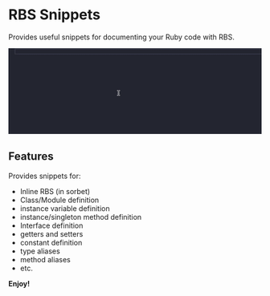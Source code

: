 # RBS Snippets

Provides useful snippets for documenting your Ruby code with RBS.

![Demo](images/demo.gif)

## Features

Provides snippets for:

- Inline RBS (in sorbet)
- Class/Module definition
- instance variable definition
- instance/singleton method definition
- Interface definition
- getters and setters
- constant definition
- type aliases
- method aliases
- etc.

**Enjoy!**
